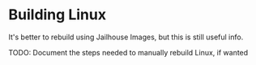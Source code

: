 # Building Linux

It's better to rebuild using Jailhouse Images, but this is still useful info.

TODO: Document the steps needed to manually rebuild Linux, if wanted
